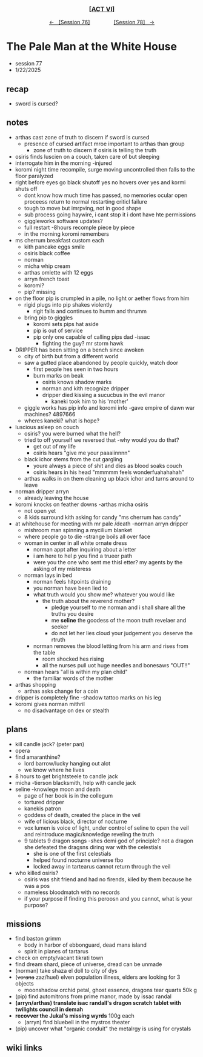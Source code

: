 
<div align="center">
  <h3 align="center"><a href="https://github.com/h-griffin/dnd-notes/blob/main/grimmhaus/act-VI" >[ACT VI]</a></h3>
  <p align="center">
    <a href="https://github.com/h-griffin/dnd-notes/blob/main/grimmhaus/act-VI/25-01-15.md" >&larr; &nbsp; [Session 76]</a>
    &nbsp;&nbsp;&nbsp;&nbsp;&nbsp;&nbsp;&nbsp;&nbsp;&nbsp;&nbsp;&nbsp;&nbsp;&nbsp;&nbsp;
    <a href="https://github.com/h-griffin/dnd-notes/blob/main/grimmhaus/act-VI/25-01-29.md" >[Session 78] &nbsp; &rarr;</a>
  </p>
</div>

# The Pale Man at the White House
- session 77
- 1/22/2025

## recap
- sword is cursed?

## notes
- arthas cast zone of truth to discern if sword is cursed
    - presence of cursed artifact mroe important to arthas than group
        - zone of truth to discern if osiris is telling the truth
- osiris finds luscien on a couch, taken care of but sleeping
- interrogate him in the morning -injured
- koromi night time recompile, surge moving uncontrolled then falls to the floor paralyzed
- right before eyes go black shutoff yes no hovers over yes and kormi shuts off
    - dont know how much time has passed, no memories ocular open proceess return to normal restarting criticl failure
    - tough to move but imrpving, not in good shape
    - sub process going haywire, i cant stop it i dont have hte permissions
    - giggleworks software updates?
    - full restart -8hours recomple piece by piece
    - in the morning koromi remembers
- ms cherrum breakfast custom each
    - kith pancake eggs smile
    - osiris black coffee
    - norman
    - micha whip cream
    - arthas omlette with 12 eggs
    - arryn french toast
    - koromi?
    - pip? missing
- on the floor pip is crumpled in a pile, no light or aether flows from him
    - rigid plugs into pip shakes violently
        - rigit falls and continues to humm and thrumm
    - bring pip to giggles
        - koromi sets pips hat aside
        - pip is out of service
        - pip only one capable of calling pips dad -issac
            - fighting the guy? mr storm hawk
- DRIPPER has been sitting on a bench since awoken
    - city of birth but from a different world
    - saw a gutted place abandoned by people quickly, watch door
        - first people hes seen in two hours
        - burn marks on beak
            - osiris knows shadow marks
            - norman and kith recognize dripper
            - dripper died kissing a sucucbus in the evil manor
                - kaneki took him to his 'mother'
    - giggle works has pip info and koromi info -gave empire of dawn war machines?
        4897666
    - wheres kaneki? what is hope?  
- luscious asleep on couch
    - osiris? you were burned what the hell?
    - tried to off yourself we reversed that -why would you do that?
        - get out of my life
        - osiris hears "give me your paaaiinnnn"
    - black ichor stems from the cut gargling
        - youre always a piece of shit and dies as blood soaks couch
        - osiris hears in his head "mmmmm feels wonderfuahahahah"
    - arthas walks in on them cleaning up black ichor and turns around to leave
- norman dripper arryn
    - already leaving the house
- koromi knocks on feather downs -arthas micha osiris
    - not open yet
    - 8 kids surround kith asking for candy "ms cherrum has candy"
- at whitehouse for meeting with mr pale /death -norman arryn dripper
    - mishroom man spinning a mycilium blanket
    - where people go to die -strange boils all over face
    - woman in center in all white ornate dress
        - norman appt after inquiring about a letter
        - i am here to hel p you find a trueer path
        - were you the one who sent me thisl etter? my agents by the asking of my misteress
    - norman lays in bed
        - norman feels hitpoints draining
        - you norman have been lied to
        - what truth would you show me? whatever you would like
            - the truth about the reverend mother?
                - pledge yourself to me norman and i shall share all the truths you desire
                - me **seline** the goodess of the moon truth revelaer and seeker
                - do not let her lies cloud your judgement you deserve the rtruth
        - norman removes the blood letting from his arm and rises from the table
            - room shocked hes rising
            - all the nurses pull uot huge needles and bonesaws "OUT!!"
    - norman hears "all is within my plan child"
        - the familiar words of the mother
- arthas shopping
    - arthas asks change for a coin
- dripper is completely fine -shadow tattoo marks on his leg
- koromi gives norman mithril
    - no disadvantage on dex or stealth

## plans
- kill candle jack? (peter pan)
- opera
- find amaranthine?
    - lord barrow/lucky hanging out alot
    - we know where he lives
- 8 hours to get brightsteele to candle jack
- micha -tierson blacksmith, help with candle jack
- seline -knowlege moon and death
    - page of her book is in the collegum
    - tortured dripper
    - kanekis patron
    - goddess of death, created the place in the veil
    - wife of licious black, director of nocturne
    - vox lumen is voice of light, under control of seline to open the veil and reintroduce magic/knowledge reveling the truth
    - 9 tablets 9 dragon songs -shes demi god of principle? not a dragon she defeated the dragsns diring war with the celestials
        - she is one of the first celestials
        - helped found nocturne universe fbo
        - locked away in tartearus cannot return through the veil
- who killed osiris?
    - osiris was shit friend and had no firends, kiled by them because he was a pos
    - nameless bloodmatch with no records
    - if your purpose if finding this peroosn and you cannot, what is your purpose?

## missions
- find baston grimm
    - body in harbor of ebbonguard, dead mans island
    - spirit in planes of tartarus
- check on empty/vacant tikrati town
- find dream shard, piece of universe, dread can be unmade
- (norman) take shaza el doll to city of dys
- (~~verana~~ zaz/huel) elven population illness, elders are looking for 3 objects
    - moonshadow orchid petal, ghost essence, dragons tear quarts 50k g
- (pip) find automitrons from prime manor, made by issac randal
- **(arryn/arthas) translate isac randall's dragon scratch tablet with twilights council in demah**
- **recovver the Jukal's missing wyrds** 100g each
    - (arryn) find bluebell in the mystros theater
- (pip) uncover what "organic conduit" the metalrgy is using for crystals

## wiki links
